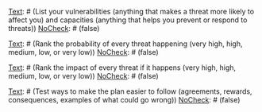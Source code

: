 
[Text]: # (Define your mission and goal)
[NoCheck]: # (false)

[Text]: # (List factors that could affect your work, and how you know)
[NoCheck]: # (false)

[Text]: # (List who could help or hinder you, their interests and resources, and how they relate to each other)
[NoCheck]: # (false)

[Text]: # (List as many threats as you can in as much detail as you can)
[NoCheck]: # (false)

[Text]: # (List your vulnerabilities (anything that makes a threat more likely to affect you) and capacities (anything that helps you prevent or respond to threats))
[NoCheck]: # (false)

[Text]: # (Rank the probability of every threat happening (very high, high, medium, low, or very low))
[NoCheck]: # (false)

[Text]: # (Rank the impact of every threat if it happens (very high, high, medium, low, or very low))
[NoCheck]: # (false)

[Text]: # (Decide what level of risk is unacceptable and what risk you can control. Choose which threats to focus on in your security plan.)
[NoCheck]: # (false)

[Text]: # (Consult people involved on how to reduce vulnerabilities and increase capacities to address your high priority threats)
[NoCheck]: # (false)

[Text]: # (Write a clear security plan describing threats and making realistic recommendations to reduce vulnerabilites and increase capacities)
[NoCheck]: # (false)

[Text]: # (Write step by step instructions to follow if the threats occur)
[NoCheck]: # (false)

[Text]: # (Create a schedule to check that everyone is following the plan and revise it when things change)
[NoCheck]: # (false)

[Text]: # (Test ways to make the plan easier to follow (agreements, rewards, consequences, examples of what could go wrong))
[NoCheck]: # (false)
